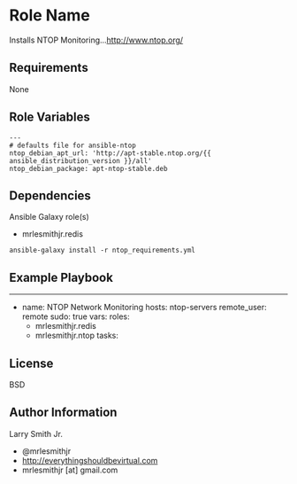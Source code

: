 Role Name
=========

Installs NTOP Monitoring...http://www.ntop.org/

Requirements
------------

None

Role Variables
--------------

````
---
# defaults file for ansible-ntop
ntop_debian_apt_url: 'http://apt-stable.ntop.org/{{ ansible_distribution_version }}/all'
ntop_debian_package: apt-ntop-stable.deb
````

Dependencies
------------

Ansible Galaxy role(s)
- mrlesmithjr.redis

````
ansible-galaxy install -r ntop_requirements.yml
````


Example Playbook
----------------

---
- name: NTOP Network Monitoring
  hosts: ntop-servers
  remote_user: remote
  sudo: true
  vars:
  roles:
    - mrlesmithjr.redis
    - mrlesmithjr.ntop
  tasks:

License
-------

BSD

Author Information
------------------

Larry Smith Jr.
- @mrlesmithjr
- http://everythingshouldbevirtual.com
- mrlesmithjr [at] gmail.com
